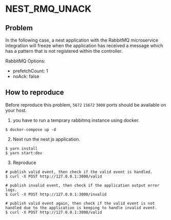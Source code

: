 # NEST_RMQ_UNACK

## Problem

In the following case, a nest application with the RabbitMQ microservice integration will freeze when the application has received a message which has a pattern that is not registered within the controller.

RabbitMQ Options:

- prefetchCount: 1
- noAck: false

## How to reproduce

Before reproduce this problem, `5672` `15672` `3000` ports should be available on your host.

1. you have to run a temprary rabbitmq instance using docker.

```
$ docker-compose up -d
```

2. Next run the nest js application.

```
$ yarn install
$ yarn start:dev
```

3. Reproduce

```
# publish valid event, then check if the valid event is handled.
$ curl -X POST http://127.0.0.1:3000/valid

# publish invalid event, then check if the application output error logs.
$ curl -X POST http://127.0.0.1:3000/invalid

# publish valid event again, then check if the valid event is not handled due to the application is keeping to handle invalid event.
$ curl -X POST http://127.0.0.1:3000/valid
```
